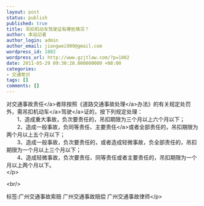 ```yaml
---
layout: post
status: publish
published: true
title: 吊扣机动车驾驶证有哪些情况？
author: 本站记者
author_login: admin
author_email: jiangwei909@gmail.com
wordpress_id: 1802
wordpress_url: http://www.gzjtlaw.com/?p=1802
date: 2011-05-29 09:30:28.000000000 +08:00
categories:
- 交通常识
tags: []
comments: []
---
```

<p>对<a>交通事故责任<&#47;a>者除按照《道路<a>交通事故处理<&#47;a>办法》的有关规定处罚外，需吊扣<a>机动车<&#47;a><a>驾驶<&#47;a>证的，按下列规定处理： <br>　　1、造成重大事故，负次要责任的，吊扣期限为三个月以上六个月以下； <br>　　2、造成一般事故，负同等责任、<a>主要责任<&#47;a>或者全部责任的，吊扣期限为两个月以上五个月以下； <br>　　3、造成一般事故，负次要责任的，或者造成轻微事故，负全部责任的，吊扣期限为一个月以上三个月以下； <br>　　4、造成轻微事故，负次要责任、同等责任或者主要责任的，吊扣期限为一个月以上两个月以下。 <br><&#47;p><br&#47;><p>标签:广州交通事故索赔 广州交通事故赔偿 广州交通事故律师<&#47;p>
